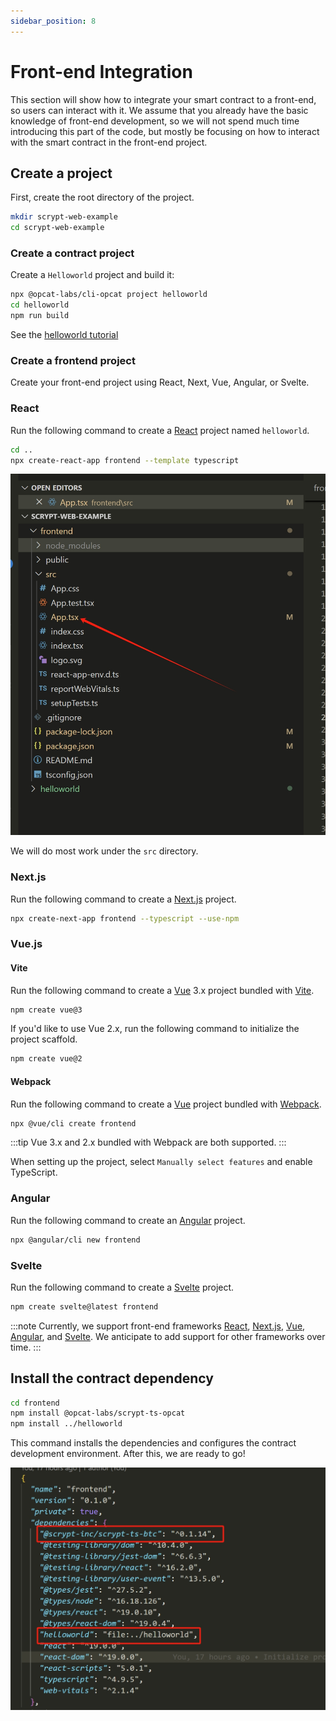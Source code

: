 ```yaml
---
sidebar_position: 8
---
```


# Front-end Integration

This section will show how to integrate your smart contract to a front-end, so users can interact with it.
We assume that you already have the basic knowledge of front-end development, so we will not spend much time introducing this part of the code, but mostly be focusing on how to interact with the smart contract in the front-end project.

## Create a project

First, create the root directory of the project.

```bash
mkdir scrypt-web-example
cd scrypt-web-example
```

### Create a contract project

Create a `Helloworld` project and build it:

```bash
npx @opcat-labs/cli-opcat project helloworld
cd helloworld
npm run build
```

See the [helloworld tutorial](../tutorials/hello-world.md)

### Create a frontend project


Create your front-end project using React, Next, Vue, Angular, or Svelte.

### React

Run the following command to create a [React](https://react.dev/) project named `helloworld`.

```bash
cd ..
npx create-react-app frontend --template typescript
```

![](../../static/img/react-scaffold-btc.png)

We will do most work under the `src` directory.

### Next.js

Run the following command to create a [Next.js](https://nextjs.org/) project.

```bash
npx create-next-app frontend --typescript --use-npm
```

### Vue.js

#### Vite

Run the following command to create a [Vue](https://vuejs.org/) 3.x project bundled with [Vite](https://vitejs.dev/).

```bash
npm create vue@3
```

If you'd like to use Vue 2.x, run the following command to initialize the project scaffold.

```bash
npm create vue@2
```

#### Webpack

Run the following command to create a [Vue](https://vuejs.org/) project bundled with [Webpack](https://webpack.js.org/).

```bash
npx @vue/cli create frontend
```

:::tip
Vue 3.x and 2.x bundled with Webpack are both supported.
:::

When setting up the project, select `Manually select features` and enable TypeScript.

### Angular

Run the following command to create an [Angular](https://angular.io/) project.

```bash
npx @angular/cli new frontend
```

### Svelte

Run the following command to create a [Svelte](https://svelte.dev/) project.

```bash
npm create svelte@latest frontend
```

:::note
Currently, we support front-end frameworks [React](https://react.dev), [Next.js](https://nextjs.org/), [Vue](https://vuejs.org/), [Angular](https://angular.io/), and [Svelte](https://svelte.dev/). We anticipate to add support for other frameworks over time.
:::

## Install the contract dependency

```bash
cd frontend
npm install @opcat-labs/scrypt-ts-opcat
npm install ../helloworld
```

This command installs the dependencies and configures the contract development environment.
After this, we are ready to go!

![](../../static/img/frontend-dependency.png)
